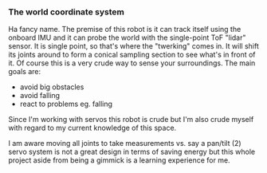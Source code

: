### The world coordinate system

Ha fancy name. The premise of this robot is it can track itself using the onboard IMU and it can probe the world with the single-point ToF "lidar" sensor. It is single point, so that's where the "twerking" comes in. It will shift its joints around to form a conical sampling section to see what's in front of it. Of course this is a very crude way to sense your surroundings. The main goals are:

* avoid big obstacles
* avoid falling
* react to problems eg. falling

Since I'm working with servos this robot is crude but I'm also crude myself with regard to my current knowledge of this space.

I am aware moving all joints to take measurements vs. say a pan/tilt (2) servo system is not a great design in terms of saving energy but this whole project aside from being a gimmick is a learning experience for me.